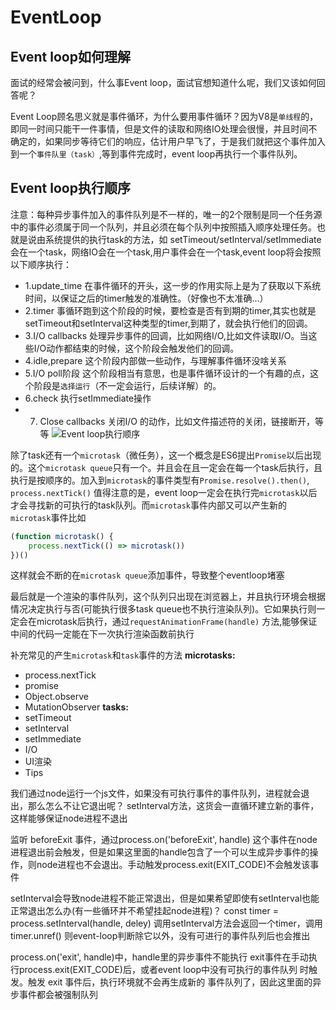 # EventLoop

## Event loop如何理解
 面试的经常会被问到，什么事Event loop，面试官想知道什么呢，我们又该如何回答呢？

 Event Loop顾名思义就是事件循环，为什么要用事件循环？因为V8是`单线程`的，即同一时间只能干一件事情，但是文件的读取和网络IO处理会很慢，并且时间不确定的，如果同步等待它们的响应，估计用户早飞了，于是我们就把这个事件加入到一个`事件队里（task）`,等到事件完成时，event loop再执行一个事件队列。

## Event loop执行顺序
 注意：每种异步事件加入的事件队列是不一样的，唯一的2个限制是同一个任务源中的事件必须属于同一个队列，并且必须在每个队列中按照插入顺序处理任务。也就是说由系统提供的执行task的方法，如 setTimeout/setInterval/setImmediate 会在一个task，网络IO会在一个task,用户事件会在一个task,event loop将会按照以下顺序执行：

- 1.update_time
    在事件循环的开头，这一步的作用实际上是为了获取以下系统时间，以保证之后的timer触发的准确性。（好像也不太准确...）
- 2.timer
    事循环跑到这个阶段的时候，要检查是否有到期的timer,其实也就是setTimeout和setInterval这种类型的timer,到期了，就会执行他们的回调。
- 3.I/O callbacks
    处理异步事件的回调，比如网络I/O,比如文件读取I/O。当这些I/O动作都结束的时候，这个阶段会触发他们的回调。
- 4.idle,prepare
    这个阶段内部做一些动作，与理解事件循环没啥关系
- 5.I/O poll阶段
    这个阶段相当有意思，也是事件循环设计的一个有趣的点，这个阶段是`选择运行`（不一定会运行，后续详解）的。 
- 6.check
    执行setImmediate操作
- 7. Close callbacks
    关闭I/O 的动作，比如文件描述符的关闭，链接断开，等等
    ![Event loop执行顺序](/hanklog/images/eventloop-1.jpg)

除了task还有一个`microtask`（微任务），这一个概念是ES6提出`Promise`以后出现的。这个`microtask queue`只有一个。并且会在且一定会在每一个task后执行，且执行是按顺序的。加入到`microtask`的事件类型有`Promise.resolve().then()`, `process.nextTick()` 值得注意的是，event loop一定会在执行完`microtask`以后才会寻找新的可执行的task队列。而`microtask`事件内部又可以产生新的`microtask`事件比如

``` javascript
(function microtask() {
    process.nextTick(() => microtask())
})()
```
这样就会不断的在`microtask queue`添加事件，导致整个eventloop堵塞

最后就是一个渲染的事件队列，这个队列只出现在浏览器上，并且执行环境会根据情况决定执行与否(可能执行很多task queue也不执行渲染队列)。它如果执行则一定会在microtask后执行，通过`requestAnimationFrame(handle)` 方法,能够保证中间的代码一定能在下一次执行渲染函数前执行

补充常见的产生`microtask`和`task`事件的方法
**microtasks:**
- process.nextTick
- promise
- Object.observe
- MutationObserver
**tasks:**
- setTimeout
- setInterval
- setImmediate
- I/O
- UI渲染
- Tips

我们通过node运行一个js文件，如果没有可执行事件的事件队列，进程就会退出，那么怎么不让它退出呢？
setInterval方法，这货会一直循环建立新的事件，这样能够保证node进程不退出

监听 beforeExit 事件，通过process.on('beforeExit', handle) 这个事件在node进程退出前会触发，但是如果这里面的handle包含了一个可以生成异步事件的操作，则node进程也不会退出。手动触发process.exit(EXIT_CODE)不会触发该事件

setInterval会导致node进程不能正常退出，但是如果希望即使有setInterval也能正常退出怎么办(有一些循环并不希望挂起node进程)？
const timer = process.setInterval(handle, deley) 调用setInterval方法会返回一个timer，调用 timer.unref() 则event-loop判断除它以外，没有可进行的事件队列后也会推出

process.on('exit', handle)中，handle里的异步事件不能执行
exit事件在手动执行process.exit(EXIT_CODE)后，或者event loop中没有可执行的事件队列 时触发。触发 exit 事件后，执行环境就不会再生成新的 事件队列了，因此这里面的异步事件都会被强制队列